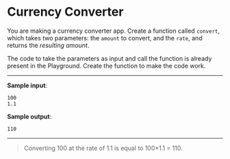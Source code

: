 # Currency Converter

You are making a currency converter app. Create a function called `convert`, which takes two parameters: the `amount` to convert, and the `rate`, and returns the *resulting amount*.  

The code to take the parameters as input and call the function is already present in the Playground. Create the function to make the code work.

---

**Sample input**:  
```
100
1.1
```

**Sample output**: 
```
110
```

---

> Converting 100 at the rate of 1.1 is equal to 100*1.1 = 110.